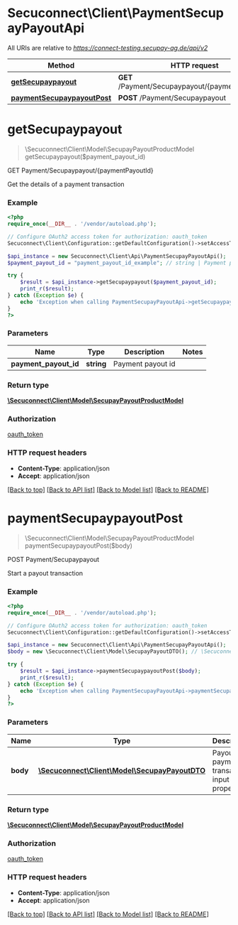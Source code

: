 # Secuconnect\Client\PaymentSecupayPayoutApi

All URIs are relative to *https://connect-testing.secupay-ag.de/api/v2*

Method | HTTP request | Description
------------- | ------------- | -------------
[**getSecupaypayout**](PaymentSecupayPayoutApi.md#getSecupaypayout) | **GET** /Payment/Secupaypayout/{paymentPayoutId} | GET Payment/Secupaypayout/{paymentPayoutId}
[**paymentSecupaypayoutPost**](PaymentSecupayPayoutApi.md#paymentSecupaypayoutPost) | **POST** /Payment/Secupaypayout | POST Payment/Secupaypayout


# **getSecupaypayout**
> \Secuconnect\Client\Model\SecupayPayoutProductModel getSecupaypayout($payment_payout_id)

GET Payment/Secupaypayout/{paymentPayoutId}

Get the details of a payment transaction

### Example
```php
<?php
require_once(__DIR__ . '/vendor/autoload.php');

// Configure OAuth2 access token for authorization: oauth_token
Secuconnect\Client\Configuration::getDefaultConfiguration()->setAccessToken('YOUR_ACCESS_TOKEN');

$api_instance = new Secuconnect\Client\Api\PaymentSecupayPayoutApi();
$payment_payout_id = "payment_payout_id_example"; // string | Payment payout id

try {
    $result = $api_instance->getSecupaypayout($payment_payout_id);
    print_r($result);
} catch (Exception $e) {
    echo 'Exception when calling PaymentSecupayPayoutApi->getSecupaypayout: ', $e->getMessage(), PHP_EOL;
}
?>
```

### Parameters

Name | Type | Description  | Notes
------------- | ------------- | ------------- | -------------
 **payment_payout_id** | **string**| Payment payout id |

### Return type

[**\Secuconnect\Client\Model\SecupayPayoutProductModel**](../Model/SecupayPayoutProductModel.md)

### Authorization

[oauth_token](../../README.md#oauth_token)

### HTTP request headers

 - **Content-Type**: application/json
 - **Accept**: application/json

[[Back to top]](#) [[Back to API list]](../../README.md#documentation-for-api-endpoints) [[Back to Model list]](../../README.md#documentation-for-models) [[Back to README]](../../README.md)

# **paymentSecupaypayoutPost**
> \Secuconnect\Client\Model\SecupayPayoutProductModel paymentSecupaypayoutPost($body)

POST Payment/Secupaypayout

Start a payout transaction

### Example
```php
<?php
require_once(__DIR__ . '/vendor/autoload.php');

// Configure OAuth2 access token for authorization: oauth_token
Secuconnect\Client\Configuration::getDefaultConfiguration()->setAccessToken('YOUR_ACCESS_TOKEN');

$api_instance = new Secuconnect\Client\Api\PaymentSecupayPayoutApi();
$body = new \Secuconnect\Client\Model\SecupayPayoutDTO(); // \Secuconnect\Client\Model\SecupayPayoutDTO | Payout payment transaction input properties

try {
    $result = $api_instance->paymentSecupaypayoutPost($body);
    print_r($result);
} catch (Exception $e) {
    echo 'Exception when calling PaymentSecupayPayoutApi->paymentSecupaypayoutPost: ', $e->getMessage(), PHP_EOL;
}
?>
```

### Parameters

Name | Type | Description  | Notes
------------- | ------------- | ------------- | -------------
 **body** | [**\Secuconnect\Client\Model\SecupayPayoutDTO**](../Model/SecupayPayoutDTO.md)| Payout payment transaction input properties | [optional]

### Return type

[**\Secuconnect\Client\Model\SecupayPayoutProductModel**](../Model/SecupayPayoutProductModel.md)

### Authorization

[oauth_token](../../README.md#oauth_token)

### HTTP request headers

 - **Content-Type**: application/json
 - **Accept**: application/json

[[Back to top]](#) [[Back to API list]](../../README.md#documentation-for-api-endpoints) [[Back to Model list]](../../README.md#documentation-for-models) [[Back to README]](../../README.md)

